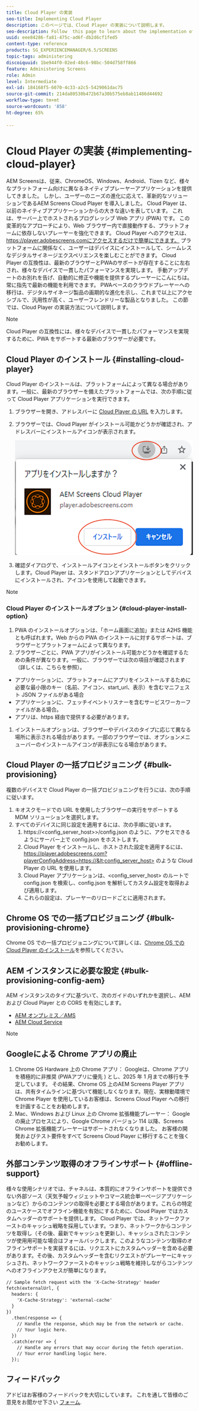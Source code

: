 ```yaml
---
title: Cloud Player の実装
seo-title: Implementing Cloud Player
description: このページでは、Cloud Player の実装について説明します。
seo-description: Follow  this page to learn about the implementation of the Cloud Player.
uuid: eee84286-fa81-475c-ad6f-db2d6cf1fed5
content-type: reference
products: SG_EXPERIENCEMANAGER/6.5/SCREENS
topic-tags: administering
discoiquuid: 1be944f0-02ed-48c6-98bc-504d758ff866
feature: Administering Screens
role: Admin
level: Intermediate
exl-id: 184168f5-6070-4c33-a2c5-5429061dac75
source-git-commit: 214da80530b472b67a30b575eb8ab11486d44692
workflow-type: tm+mt
source-wordcount: '858'
ht-degree: 65%

---
```


# Cloud Player の実装  {#implementing-cloud-player}

AEM Screensは、従来、ChromeOS、Windows、Android、Tizen など、様々なプラットフォーム向けに異なるネイティブプレーヤーアプリケーションを提供してきました。 しかし、ユーザーのニーズの進化に応えて、革新的なソリューションであるAEM Screens Cloud Player を導入しました。
Cloud Player は、以前のネイティブアプリケーションからの大きな違いを表しています。 これは、サーバー上でホストされるプログレッシブ Web アプリ (PWA) です。 この変革的なアプローチにより、Web ブラウザー内で直接動作する、プラットフォームに依存しないプレーヤーを強化できます。
Cloud Player へのアクセスは、https://player.adobescreens.comにアクセスするだけで簡単にできます。 プラットフォームに関係なく、ユーザーはデバイスにインストールして、シームレスなデジタルサイネージエクスペリエンスを楽しむことができます。 Cloud Player の互換性は、最新のブラウザーとPWAのサポートが存在することに左右され、様々なデバイスで一貫したパフォーマンスを実現します。 手動アップデートのお別れを告げ、自動的に修正や機能を提供するプレーヤーにこんにちは。常に指先で最新の機能を利用できます。 PWAベースのクラウドプレーヤーへの移行は、デジタルサイネージ製品の画期的な進化を示し、これまで以上にアクセシブルで、汎用性が高く、ユーザーフレンドリーな製品となりました。
この節では、Cloud Player の実装方法について説明します。


>[!NOTE]
>
>Cloud Player の互換性には、様々なデバイスで一貫したパフォーマンスを実現するために、PWA をサポートする最新のブラウザーが必要です。

## Cloud Player のインストール {#installing-cloud-player}

Cloud Player のインストールは、プラットフォームによって異なる場合があります。一般に、最新のブラウザーを備えたプラットフォームでは、次の手順に従って Cloud Player アプリケーションを実行できます。

1. ブラウザーを開き、アドレスバーに [Cloud Player の URL](https://player.adobescreens.com) を入力します。
1. ブラウザーでは、Cloud Player がインストール可能かどうかが確認され、アドレスバーにインストールアイコンが表示されます。

   ![画像](/help/user-guide/assets/cloud-player-install.png)

1. 確認ダイアログで、インストールアイコンとインストールボタンをクリックします。Cloud Player は、スタンドアロンアプリケーションとしてデバイスにインストールされ、アイコンを使用して起動できます。

>[!NOTE]
>
>### Cloud Player のインストールオプション {#cloud-player-install-option}
>
1. PWA のインストールオプションは、「ホーム画面に追加」または A2HS 機能とも呼ばれます。Web からの PWA のインストールに対するサポートは、ブラウザーとプラットフォームによって異なります。
1. ブラウザーごとに、PWA アプリがインストール可能かどうかを確認するための条件が異なります。一般に、ブラウザーでは次の項目が確認されます（詳しくは、こちらを参照）。
* アプリケーションに、プラットフォームにアプリをインストールするために必要な最小限のキー（名前、アイコン、start_url、表示）を含むマニフェスト JSON ファイルがある場合
* アプリケーションに、フェッチイベントリスナーを含むサービスワーカーファイルがある場合。
* アプリは、https 経由で提供する必要があります。
1. インストールオプションは、ブラウザーやデバイスのタイプに応じて異なる場所に表示される場合があります。一部のブラウザーでは、オプションメニューバーのインストールアイコンが非表示になる場合があります。

## Cloud Player の一括プロビジョニング {#bulk-provisioning}

複数のデバイスで Cloud Player の一括プロビジョニングを行うには、次の手順に従います。

1. キオスクモードでの URL を使用したブラウザーの実行をサポートする MDM ソリューションを選択します。
1. すべてのデバイスに同じ設定を適用するには、次の手順に従います。
   1. https://&lt;config_server_host>>/config.json のように、アクセスできるようにサーバー上で config.json をホストします。
   1. Cloud Player をインストールし、ホストされた設定を適用するには、https://player.adobescreens.com?playerConfigAddress=https://&lt;config_server_host> のような Cloud Player の URL を使用します。
   1. Cloud Player アプリケーションは、&lt;config_server_host> のルートで config.json を検索し、config.json を解析してカスタム設定を取得および適用します。
   1. これらの設定は、プレーヤーのリロードごとに適用されます。

## Chrome OS での一括プロビジョニング {#bulk-provisioning-chrome}

Chrome OS での一括プロビジョニングについて詳しくは、[Chrome OS での Cloud Player のインストール](https://main--screens-franklin-documentation--hlxscreens.hlx.page/updates/cloud-player/guides/chromeos-install-cloud-player)を参照してください。

## AEM インスタンスに必要な設定 {#bulk-provisioning-config-aem}

AEM インスタンスのタイプに基づいて、次のガイドのいずれかを選択し、AEM および Cloud Player との CORS を有効にします。
* [AEM オンプレミス／AMS](https://main--screens-franklin-documentation--hlxscreens.hlx.live/updates/cloud-player/guides/cors-settings-aem-onpremandams)
* [AEM Cloud Service](https://main--screens-franklin-documentation--hlxscreens.hlx.live/updates/cloud-player/guides/cors-settings-aem-cs)

>[!NOTE]
>
>## Googleによる Chrome アプリの廃止
>1. Chrome OS Hardware 上の Chrome アプリ： 
>Googleは、Chrome アプリを積極的に非推奨 (PWAアプリに優先 ) とし、2025 年 1 月までの移行を予定しています。 その結果、Chrome OS 上のAEM Screens Player アプリは、共有タイムラインに基づいて機能しなくなります。現在、実稼動環境で Chrome Player を使用しているお客様は、Screens Cloud Player への移行を計画することをお勧めします。
>2. Mac、Windows および Linux 上の Chrome 拡張機能プレーヤー： 
>Googleの廃止プロセスにより、Google Chrome バージョン 114 以降、Screens Chrome 拡張機能プレーヤーはサポートされなくなりました。 お客様の開発およびテスト要件をすべて Screens Cloud Player に移行することを強くお勧めします。

## 外部コンテンツ取得のオフラインサポート {#offline-support}

様々な使用シナリオでは、チャネルは、本質的にオフラインサポートを提供できない外部ソース（天気予報ウィジェットやコマース統合単一ページアプリケーションなど）からのコンテンツの取得を必要とする場合があります。これらの特定のユースケースでオフライン機能を有効にするために、Cloud Player ではカスタムヘッダーのサポートを提供します。
Cloud Player では、ネットワークファーストのキャッシュ戦略を採用しています。つまり、ネットワークからコンテンツを取得し（その後、最新でキャッシュを更新し）、キャッシュされたコンテンツが使用用可能な場合はフォールバックします。このようなコンテンツ取得のオフラインサポートを実装するには、リクエストにカスタムヘッダーを含める必要があります。その後、カスタムヘッダーを含むリクエストがプレーヤーにキャッシュされ、ネットワークファーストのキャッシュ戦略を維持しながらコンテンツへのオフラインアクセスが簡単になります。

```
// Sample fetch request with the 'X-Cache-Strategy' header
fetch(externalUrl, {
  headers: {
    'X-Cache-Strategy': 'external-cache'
  }
})
  .then(response => {
    // Handle the response, which may be from the network or cache.
    // Your logic here.
  })
  .catch(error => {
    // Handle any errors that may occur during the fetch operation.
    // Your error handling logic here.
  }); 
```

## フィードバック

アドビはお客様のフィードバックを大切にしています。 これを通して皆様のご意見をお聞かせ下さい [フォーム](https://forms.office.com/r/MQXX9JsuEd).
